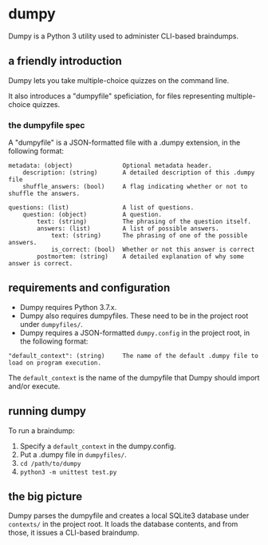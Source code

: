 # dumpy

Dumpy is a Python 3 utility used to administer CLI-based braindumps.

## a friendly introduction

Dumpy lets you take multiple-choice quizzes on the command line.

It also introduces a "dumpyfile" speficiation, for files representing multiple-choice quizzes.

### the dumpyfile spec

A "dumpyfile" is a JSON-formatted file with a .dumpy extension, in the following format:


```
metadata: (object)              Optional metadata header.
    description: (string)       A detailed description of this .dumpy file
    shuffle_answers: (bool)     A flag indicating whether or not to shuffle the answers.
    
questions: (list)               A list of questions.
    question: (object)          A question.
        text: (string)          The phrasing of the question itself.
        answers: (list)         A list of possible answers.
            text: (string)      The phrasing of one of the possible answers.
            is_correct: (bool)  Whether or not this answer is correct
        postmortem: (string)    A detailed explanation of why some answer is correct.

```

## requirements and configuration

 * Dumpy requires Python 3.7.x.
 * Dumpy also requires dumpyfiles.  These need to be in the project root under `dumpyfiles/`.
 * Dumpy requires a JSON-formatted `dumpy.config` in the project root, in the following format:

```
"default_context": (string)     The name of the default .dumpy file to load on program execution.
```

The `default_context` is the name of the dumpyfile that Dumpy should import and/or execute.

## running dumpy

To run a braindump:

1. Specify a `default_context` in the dumpy.config.
2. Put a .dumpy file in `dumpyfiles/`.
3. `cd /path/to/dumpy`
4. `python3 -m unittest test.py`

## the big picture

Dumpy parses the dumpyfile and creates a local SQLite3 database under `contexts/` in the project root.  It loads the 
database contents, and from those, it issues a CLI-based braindump.